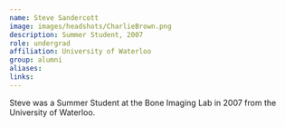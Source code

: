 ```yaml
---
name: Steve Sandercott
image: images/headshots/CharlieBrown.png
description: Summer Student, 2007
role: undergrad
affiliation: University of Waterloo
group: alumni
aliases: 
links:
---
```


Steve was a Summer Student at the Bone Imaging Lab in 2007 from the University of Waterloo.